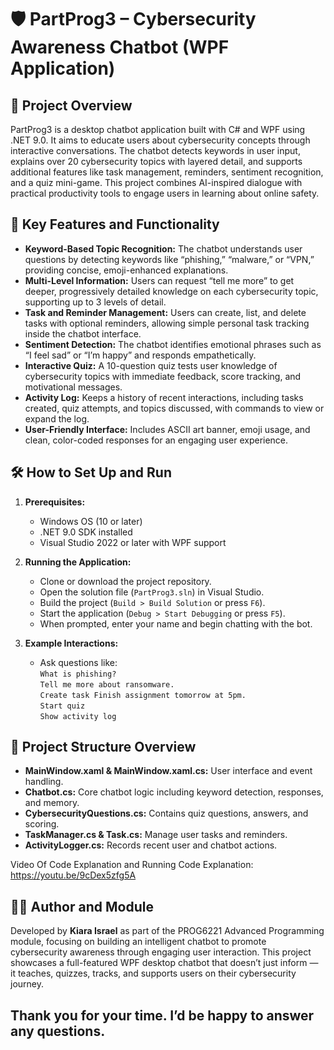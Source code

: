 # 🛡️ PartProg3 – Cybersecurity Awareness Chatbot (WPF Application)

## 📖 Project Overview

PartProg3 is a desktop chatbot application built with C# and WPF using .NET 9.0. It aims to educate users about cybersecurity concepts through interactive conversations. The chatbot detects keywords in user input, explains over 20 cybersecurity topics with layered detail, and supports additional features like task management, reminders, sentiment recognition, and a quiz mini-game. This project combines AI-inspired dialogue with practical productivity tools to engage users in learning about online safety.

## 🌟 Key Features and Functionality

- **Keyword-Based Topic Recognition:** The chatbot understands user questions by detecting keywords like “phishing,” “malware,” or “VPN,” providing concise, emoji-enhanced explanations.
- **Multi-Level Information:** Users can request “tell me more” to get deeper, progressively detailed knowledge on each cybersecurity topic, supporting up to 3 levels of detail.
- **Task and Reminder Management:** Users can create, list, and delete tasks with optional reminders, allowing simple personal task tracking inside the chatbot interface.
- **Sentiment Detection:** The chatbot identifies emotional phrases such as “I feel sad” or “I’m happy” and responds empathetically.
- **Interactive Quiz:** A 10-question quiz tests user knowledge of cybersecurity topics with immediate feedback, score tracking, and motivational messages.
- **Activity Log:** Keeps a history of recent interactions, including tasks created, quiz attempts, and topics discussed, with commands to view or expand the log.
- **User-Friendly Interface:** Includes ASCII art banner, emoji usage, and clean, color-coded responses for an engaging user experience.

## 🛠️ How to Set Up and Run

1. **Prerequisites:**
   - Windows OS (10 or later)
   - .NET 9.0 SDK installed
   - Visual Studio 2022 or later with WPF support

2. **Running the Application:**
   - Clone or download the project repository.
   - Open the solution file (`PartProg3.sln`) in Visual Studio.
   - Build the project (`Build > Build Solution` or press `F6`).
   - Start the application (`Debug > Start Debugging` or press `F5`).
   - When prompted, enter your name and begin chatting with the bot.

3. **Example Interactions:**
   - Ask questions like:  
     `What is phishing?`  
     `Tell me more about ransomware.`  
     `Create task Finish assignment tomorrow at 5pm.`  
     `Start quiz`  
     `Show activity log`

## 📂 Project Structure Overview

- **MainWindow.xaml & MainWindow.xaml.cs:** User interface and event handling.
- **Chatbot.cs:** Core chatbot logic including keyword detection, responses, and memory.
- **CybersecurityQuestions.cs:** Contains quiz questions, answers, and scoring.
- **TaskManager.cs & Task.cs:** Manage user tasks and reminders.
- **ActivityLogger.cs:** Records recent user and chatbot actions.

Video Of Code Explanation and Running Code Explanation:
https://youtu.be/9cDex5zfg5A

## 👩‍💻 Author and Module

Developed by **Kiara Israel** as part of the PROG6221 Advanced Programming module, focusing on building an intelligent chatbot to promote cybersecurity awareness through engaging user interaction.
This project showcases a full-featured WPF desktop chatbot that doesn’t just inform — it teaches, quizzes, tracks, and supports users on their cybersecurity journey.

Thank you for your time. I’d be happy to answer any questions.
---

